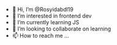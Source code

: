 - 👋 Hi, I’m @Rosyidabdl19
- 👀 I’m interested in frontend dev
- 🌱 I’m currently learning JS
- 💞️ I’m looking to collaborate on learning
- 📫 How to reach me ...

<!---
Rosyidabdl19/Rosyidabdl19 is a ✨ special ✨ repository because its `README.md` (this file) appears on your GitHub profile.
You can click the Preview link to take a look at your changes.
--->
